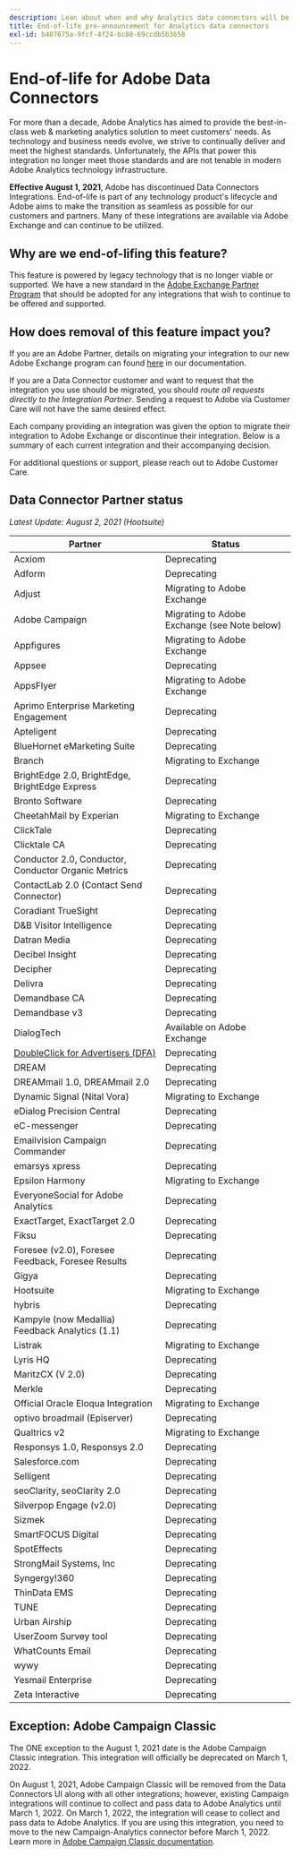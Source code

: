```yaml
---
description: Lean about when and why Analytics data connectors will be end-of-lifed.
title: End-of-life pre-announcement for Analytics data connectors
exl-id: b407675a-9fcf-4f24-bc88-69ccdb5b3658
---
```

# End-of-life for Adobe Data Connectors

For more than a decade, Adobe Analytics has aimed to provide the best-in-class web & marketing analytics solution to meet customers' needs. As technology and business needs evolve, we strive to continually deliver and meet the highest standards.  Unfortunately, the APIs that power this integration no longer meet those standards and are not tenable in modern Adobe Analytics technology infrastructure.

**Effective August 1, 2021**, Adobe has discontinued Data Connectors Integrations. End-of-life is part of any technology product's lifecycle and Adobe aims to make the transition as seamless as possible for our customers and partners. Many of these integrations are available via Adobe Exchange and can continue to be utilized.  

## Why are we end-of-lifing this feature?

This feature is powered by legacy technology that is no longer viable or supported. We have a new standard in the [Adobe Exchange Partner Program](https://partners.adobe.com/exchangeprogram/experiencecloud) that should be adopted for any integrations that wish to continue to be offered and supported. 

## How does removal of this feature impact you?

If you are an Adobe Partner, details on migrating your integration to our new Adobe Exchange program can found [here](https://adobeexchangeec.zendesk.com/hc/en-us/articles/360003867071-Adobe-Analytics-Integration-Tools) in our documentation.  

If you are a Data Connector customer and want to request that the integration you use should be migrated, you should *route all requests directly to the Integration Partner*. Sending a request to Adobe via Customer Care will not have the same desired effect.

Each company providing an integration was given the option to migrate their integration to Adobe Exchange or discontinue their integration. Below is a summary of each current integration and their accompanying decision.

For additional questions or support, please reach out to Adobe Customer Care.

## Data Connector Partner status

*Latest Update: August 2, 2021 (Hootsuite)*

| Partner | Status |
| --- | --- |
| Acxiom | Deprecating |
| Adform | Deprecating |
| Adjust | Migrating to Adobe Exchange |
| Adobe Campaign | Migrating to Adobe Exchange (see Note below) |
| Appfigures | Migrating to Adobe Exchange |
| Appsee | Deprecating |
| AppsFlyer | Migrating to Adobe Exchange | 
| Aprimo Enterprise Marketing Engagement | Deprecating |
| Apteligent | Deprecating| 
| BlueHornet eMarketing Suite | Deprecating | 
| Branch | Migrating to Exchange |
| BrightEdge 2.0, BrightEdge, BrightEdge Express | Deprecating |
| Bronto Software | Deprecating| 
| CheetahMail by Experian | Migrating to Exchange |
| ClickTale | Deprecating |
| Clicktale CA | Deprecating |
| Conductor 2.0, Conductor, Conductor Organic Metrics | Deprecating |
| ContactLab 2.0 (Contact Send Connector) | Deprecating |
| Coradiant TrueSight | Deprecating |
| D&B Visitor Intelligence | Deprecating |
| Datran Media | Deprecating |
| Decibel Insight | Deprecating |
| Decipher | Deprecating |
| Delivra | Deprecating |
| Demandbase CA | Deprecating |
| Demandbase v3 | Deprecating |
| DialogTech | Available on Adobe Exchange |
| [DoubleClick for Advertisers (DFA)](/help/import/data-connectors/dfa-data-connector-analytics/dfa-eol.md) | Deprecating |
| DREAM | Deprecating |
| DREAMmail 1.0, DREAMmail 2.0 | Deprecating | 
| Dynamic Signal (Nital Vora) | Migrating to Exchange |
| eDialog Precision Central | Deprecating |
| eC-messenger | Deprecating |
| Emailvision Campaign Commander | Deprecating |
| emarsys xpress | Deprecating |
| Epsilon Harmony | Migrating to Exchange |
| EveryoneSocial for Adobe Analytics | Deprecating |
| ExactTarget, ExactTarget 2.0 | Deprecating |
| Fiksu | Deprecating |
| Foresee (v2.0), Foresee Feedback, Foresee Results | Deprecating |
| Gigya | Deprecating |
| Hootsuite | Migrating to Exchange |
| hybris | Deprecating |
| Kampyle (now Medallia) Feedback Analytics (1.1) | Deprecating |
| Listrak | Migrating to Exchange |
| Lyris HQ | Deprecating |
| MaritzCX (V 2.0) | Deprecating |
| Merkle | Deprecating |
| Official Oracle Eloqua Integration | Migrating to Exchange |
| optivo broadmail (Episerver) | Deprecating |
| Qualtrics v2 | Migrating to Exchange |
| Responsys 1.0, Responsys 2.0 | Deprecating |
| Salesforce.com | Deprecating |
| Selligent | Deprecating |
| seoClarity, seoClarity 2.0 | Deprecating |
| Silverpop Engage (v2.0) | Deprecating |
| Sizmek | Deprecating |
| SmartFOCUS Digital | Deprecating |
| SpotEffects | Deprecating |
| StrongMail Systems, Inc | Deprecating |
| Syngergy!360 | Deprecating |
| ThinData EMS | Deprecating |
| TUNE | Deprecating |
| Urban Airship | Deprecating |
| UserZoom Survey tool | Deprecating |
| WhatCounts Email | Deprecating |
| wywy | Deprecating |
| Yesmail Enterprise | Deprecating |
| Zeta Interactive | Deprecating |

## Exception: Adobe Campaign Classic

The ONE exception to the August 1, 2021 date is the Adobe Campaign Classic integration. This integration will officially be deprecated on March 1, 2022. 

On August 1, 2021, Adobe Campaign Classic will be removed from the Data Connectors UI along with all other integrations; however, existing Campaign integrations will continue to collect and pass data to Adobe Analytics until March 1, 2022. On March 1, 2022, the integration will cease to collect and pass data to Adobe Analytics. If you are using this integration, you need to move to the new Campaign-Analytics connector before March 1, 2022. Learn more in [Adobe Campaign Classic documentation](https://experienceleague.adobe.com/docs/campaign-classic/using/release-notes/aa-connector-migration.html).